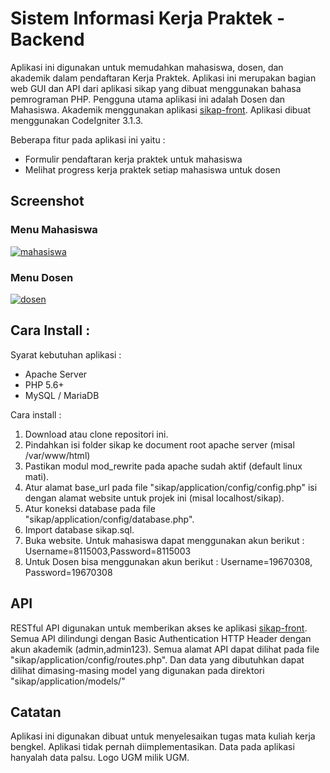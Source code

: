 # Sistem Informasi Kerja Praktek - Backend
Aplikasi ini digunakan untuk memudahkan mahasiswa, dosen, dan akademik dalam pendaftaran Kerja Praktek. Aplikasi ini merupakan bagian web GUI dan API dari aplikasi sikap yang dibuat menggunakan bahasa pemrograman PHP. Pengguna utama aplikasi ini adalah Dosen dan Mahasiswa. Akademik menggunakan aplikasi [sikap-front](https://github.com/ilham-openbeta/sikap-front). Aplikasi dibuat menggunakan CodeIgniter 3.1.3.

Beberapa fitur pada aplikasi ini yaitu :
- Formulir pendaftaran kerja praktek untuk mahasiswa
- Melihat progress kerja praktek setiap mahasiswa untuk dosen

## Screenshot
### Menu Mahasiswa
[![mahasiswa](https://github.com/ilham-openbeta/sikap-server/raw/master/screenshot/mahasiswa.png)](https://github.com/ilham-openbeta/sikap-server/raw/master/screenshot/mahasiswa.png)

### Menu Dosen
[![dosen](https://github.com/ilham-openbeta/sikap-server/raw/master/screenshot/dosen.png)](https://github.com/ilham-openbeta/sikap-server/raw/master/screenshot/dosen.png)

## Cara Install :
Syarat kebutuhan aplikasi :
- Apache Server
- PHP 5.6+
- MySQL / MariaDB

Cara install :
1. Download atau clone repositori ini.
2. Pindahkan isi folder sikap ke document root apache server (misal /var/www/html)
3. Pastikan modul mod_rewrite pada apache sudah aktif (default linux mati).
4. Atur alamat base_url pada file "sikap/application/config/config.php" isi dengan alamat website untuk projek ini (misal localhost/sikap).
5. Atur koneksi database pada file "sikap/application/config/database.php".
6. Import database sikap.sql.
7. Buka website. Untuk mahasiswa dapat menggunakan akun berikut :
Username=8115003,Password=8115003
8. Untuk Dosen bisa menggunakan akun berikut : 
Username=19670308, Password=19670308

## API
RESTful API digunakan untuk memberikan akses ke aplikasi [sikap-front](https://github.com/ilham-openbeta/sikap-front). Semua API dilindungi dengan Basic Authentication HTTP Header dengan akun akademik (admin,admin123).
Semua alamat API dapat dilihat pada file "sikap/application/config/routes.php". Dan data yang dibutuhkan dapat dilihat dimasing-masing model yang digunakan pada direktori "sikap/application/models/"

## Catatan
Aplikasi ini digunakan dibuat untuk menyelesaikan tugas mata kuliah kerja bengkel. Aplikasi tidak pernah diimplementasikan. Data pada aplikasi hanyalah data palsu. Logo UGM milik UGM.
